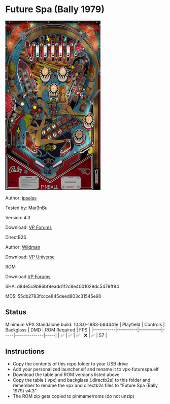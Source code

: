 # Future Spa (Bally 1979)

![Table Preview](https://github.com/Mar3nBu/vpx-images/blob/main/vpx-futurespa.png)

Author: [jpsalas](https://www.vpforums.org/index.php?showuser=277) 

Tested by: Mar3nBu 

Version: 4.3

Download: [VP Forums](https://www.vpforums.org/index.php?s=3d4ebfb2462744f6ffd97dbd571fe844&app=downloads&showfile=13112)


DirectB2S

Author: [Wildman](https://vpuniverse.com/profile/5-wildman/) 

Download: [VP Universe](https://vpuniverse.com/files/file/2156-future-spabally-1979/)


ROM

Download [VP Forums](https://www.vpforums.org/index.php?app=downloads&showfile=690)

SHA: d84e5c9b86bf9eadd1f2c8e4001029dc5479ff84

MD5: 55db2783fccce845deed803c31545e90



## Status 

Minimum VPX Standalone build: 10.8.0-1983-b84441e
| Playfield | Controls | Backglass | DMD | ROM Required | FPS | 
|-----------|----------|-----------|-----|--------------|-----|
| :white_check_mark: | :white_check_mark: | :white_check_mark: | :x: | :white_check_mark: | 57 |



## Instructions

- Copy the contents of this repo folder to your USB drive
- Add your personalized launcher.elf and rename it to vpx-futurespa.elf
- Download the table and ROM versions listed above 
- Copy the table (.vpx) and backglass (.directb2s) to this folder and remember to rename the vpx and directb2s files to "Future Spa (Bally 1979) v4.3"
- The ROM zip gets copied to pinmame/roms (do not unzip)
